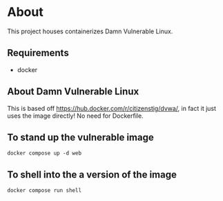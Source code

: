 # About

This project houses containerizes Damn Vulnerable Linux.

## Requirements

- docker

## About Damn Vulnerable Linux

This is based off <https://hub.docker.com/r/citizenstig/dvwa/>, in fact it just uses the image directly! No need for Dockerfile.

## To stand up the vulnerable image

`docker compose up -d web`

## To shell into the a version of the image

`docker compose run shell`
